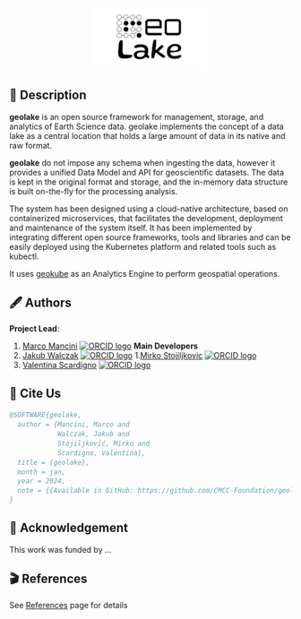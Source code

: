 <div align="center">
<img src="docs/img/logo.svg" width="40%" height="40%">
</div>


## 📖 Description

**geolake** is an open source framework for management, storage, and analytics of Earth Science data. geolake implements the concept of a data lake as a central location that holds a large amount of data in its native and raw format. 

**geolake** do not impose any schema when ingesting the data, however it provides a unified Data Model and API for geoscientific datasets. The data is kept in the original format and storage, and the in-memory data structure is built on-the-fly for the processing analysis.

The system has been designed using a cloud-native architecture, based on containerized microservices, that facilitates the development, deployment and maintenance of the system itself. It has been implemented by integrating different open source frameworks, tools and libraries and can be easily deployed using the Kubernetes platform and related tools such as kubectl.

It uses [geokube](https://github.com/CMCC-Foundation/geokube) as an Analytics Engine to perform geospatial operations.


## 🖋️ Authors
**Project Lead**:
1. [Marco Mancini](https://github.com/km4rcus) <a href="https://orcid.org/0000-0002-5632-9484"><img alt="ORCID logo" src="https://info.orcid.org/wp-content/uploads/2019/11/orcid_16x16.png" width="16" height="16" /></a>
**Main Developers**
1. [Jakub Walczak](https://github.com/jamesWalczak) <a href="https://orcid.org/0000-0002-5632-9484"><img alt="ORCID logo" src="https://info.orcid.org/wp-content/uploads/2019/11/orcid_16x16.png" width="16" height="16" /></a>
1.[Mirko Stojiljkovic](https://github.com/MMStojiljkovic) <a href="https://orcid.org/0000-0003-2256-1645"><img alt="ORCID logo" src="https://info.orcid.org/wp-content/uploads/2019/11/orcid_16x16.png" width="16" height="16" /></a>
1. [Valentina Scardigno](https://github.com/vale95-eng) <a href="https://orcid.org/0000-0002-0123-5368"><img alt="ORCID logo" src="https://info.orcid.org/wp-content/uploads/2019/11/orcid_16x16.png" width="16" height="16" /></a>


## 📜 Cite Us
```bibtex
@SOFTWARE{geolake,
  author = {Mancini, Marco and
            Walczak, Jakub and
            Stojiljković, Mirko and
            Scardigno, Valentina},
  title = {geolake},
  month = jan,
  year = 2024,
  note = {{Available in GitHub: https://github.com/CMCC-Foundation/geolake}},
}
```

## 🙏 Acknowledgement
This work was funded by ...

## 🎬 References
See [References](http://...) page for details
